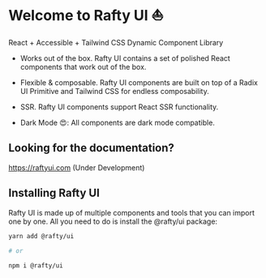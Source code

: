 # Welcome to Rafty UI ⛵

React + Accessible + Tailwind CSS Dynamic Component Library

- Works out of the box. Rafty UI contains a set of polished React components that work out of the box.

- Flexible & composable. Rafty UI components are built on top of a Radix UI Primitive and Tailwind CSS for endless composability.

- SSR. Rafty UI components support React SSR functionality.

- Dark Mode 😍: All components are dark mode compatible.

## Looking for the documentation?

https://raftyui.com (Under Development)

## Installing Rafty UI

Rafty UI is made up of multiple components and tools that you can import one by one. All you need to do is install the @rafty/ui package:

```sh
yarn add @rafty/ui
  
# or

npm i @rafty/ui
```
